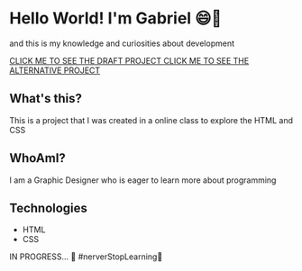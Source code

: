 # Hello World! I'm Gabriel 😄🖖
and this is my knowledge and curiosities about development 

 <a href="https://pouthergust.github.io/pouthergust/"> CLICK ME TO SEE THE DRAFT PROJECT </a>
 <a href="https://pouthergust.github.io/HelloAlpine/"> CLICK ME TO SEE THE ALTERNATIVE PROJECT </a>

## What's this?

This is a project that I was created in a online class to explore the HTML and CSS

## WhoAmI?

I am a Graphic Designer who is eager to learn more about programming 

## Technologies

* HTML
* CSS

IN PROGRESS... 🚧
#nerverStopLearning🚀
